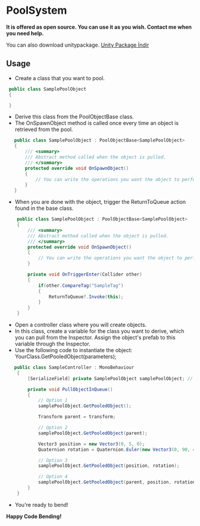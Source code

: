 # PoolSystem

**It is offered as open source. You can use it as you wish. Contact me when you need help.**

You can also download unitypackage.
[Unity Package İndir](https://drive.google.com/file/d/1YPd4AH_qKwc5QdsgDXFjYs8i7FGrXSGQ/view?usp=sharing)

## Usage
- Create a class that you want to pool.

 ```csharp
  public class SamplePoolObject
  {

  }
```

- Derive this class from the PoolObjectBase class.
- The OnSpawnObject method is called once every time an object is retrieved from the pool.

 ```csharp
    public class SamplePoolObject : PoolObjectBase<SamplePoolObject>
    {
        /// <summary>
        /// Abstract method called when the object is pulled.
        /// </summary>
        protected override void OnSpawnObject()
        {
            // You can write the operations you want the object to perform after being called within this method.
        }
    }
```

- When you are done with the object, trigger the ReturnToQueue action found in the base class.

```csharp
    public class SamplePoolObject : PoolObjectBase<SamplePoolObject>
    {
        /// <summary>
        /// Abstract method called when the object is pulled.
        /// </summary>
        protected override void OnSpawnObject()
        {
            // You can write the operations you want the object to perform after being called within this method.
        }

        private void OnTriggerEnter(Collider other)
        {
            if(other.CompareTag("SampleTag")
            {
                ReturnToQueue?.Invoke(this);
            }
        }
    }
```

- Open a controller class where you will create objects.
- In this class, create a variable for the class you want to derive, which you can pull from the Inspector. Assign the object's prefab to this variable through the Inspector.
- Use the following code to instantiate the object: YourClass.GetPooledObject(parameters);

```csharp
   public class SampleController : MonoBehaviour
    {
        [SerializeField] private SamplePoolObject samplePoolObject; // Your prefab

        private void PullObjectInQueue()
        {
            // Option 1
            samplePoolObject.GetPooledObject();

            Transform parent = transform;

            // Option 2
            samplePoolObject.GetPooledObject(parent);

            Vector3 position = new Vector3(0, 5, 0);
            Quaternion rotation = Quaternion.Euler(new Vector3(0, 90, 45));

            // Option 3
            samplePoolObject.GetPooledObject(position, rotation);

            // Option 4
            samplePoolObject.GetPooledObject(parent, position, rotation);
        }
    }
```

- You're ready to bend!

**Happy Code Bending!**
